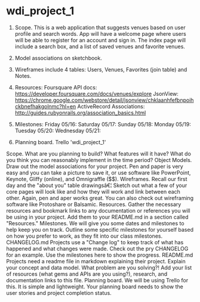 wdi_project_1
=============

1. Scope. This is a web application that suggests venues based on user profile and search words. App will have a welcome page where users will be able to register for an account and sign in. The index page will include a search box, and a list of saved venues and favorite venues.
2. Model associations on sketchbook.
3. Wireframes include 4 tables: Users, Venues, Favorites (join table) and Notes.
4. Resources:
                Foursquare API docs: https://developer.foursquare.com/docs/venues/explore
                JsonView: https://chrome.google.com/webstore/detail/jsonview/chklaanhfefbnpoihckbnefhakgolnmc?hl=en
                ActiveRecord Associations: http://guides.rubyonrails.org/association_basics.html

5. Milestones:
                Friday 05/16:
                Saturday 05/17:
                Sunday 05/18:
                Monday 05/19:
                Tuesday 05/20:
                Wednesday 05/21:

6. Planning board. Trello 'wdi_project_1'


Scope. What are you planning to build? What features will it have? What do you think you can reasonably implement in the time period?
Object Models. Draw out the model associations for your project. Pen and paper is very easy and you can take a picture to save it, or use software like PowerPoint, Keynote, Gliffy (online), and Omnigraffle ($$).
Wireframes. Recall our first day and the "about you" table drawingsâ€¦ Sketch out what a few of your core pages will look like and how they will work and link between each other. Again, pen and aper works great. You can also check out wireframing software like Protoshare or Balsamic.
Resources. Gather the necessary resources and bookmark links to any documentation or references you will be using in your project. Add them to your README.md in a section called "Resources."
Milestones. We will give you some dates and milestones to help keep you on track. Outline some specific milestones for yourself based on how you prefer to work, as they fit into our class milestones.
CHANGELOG.md Projects use a "Change log" to keep track of what has happened and what changes were made. Check out the pry CHANGELOG for an example. Use the milestones here to show the progress.
README.md Projects need a readme file in markdown explaining their project. Explain your concept and data model. What problem are you solving?! Add your list of resources (what gems and APIs are you using?), research, and documentation links to this file.
Planning board. We will be using Trello for this. It is simple and lightweight. Your planning board needs to show the user stories and project completion status.
